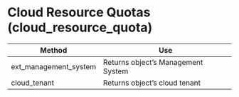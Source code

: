 # Cloud Resource Quotas (cloud\_resource\_quota)

| Method                  | Use                                |
| ----------------------- | ---------------------------------- |
| ext\_management\_system | Returns object’s Management System |
| cloud\_tenant           | Returns object’s cloud tenant      |
